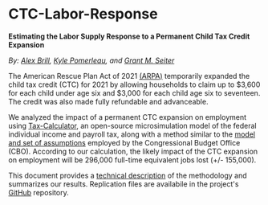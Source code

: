 # CTC-Labor-Response

**Estimating the Labor Supply Response to a Permanent Child Tax Credit Expansion**

*By: [Alex Brill](https://www.aei.org/profile/alex-brill/), [Kyle Pomerleau](https://www.aei.org/profile/kyle-pomerleau/), and [Grant M. Seiter](https://grantseiter.com)*

The American Rescue Plan Act of 2021 [(ARPA)](https://www.congress.gov/bill/117th-congress/house-bill/1319/text) temporarily expanded the child tax credit (CTC) for 2021 by allowing households to claim up to \$3,600 for each child under age six and \$3,000 for each child age six to seventeen. The credit was also made fully refundable and advanceable. 

We analyzed the impact of a permanent CTC expansion on employment using [Tax-Calculator](https://github.com/PSLmodels/Tax-Calculator), an open-source microsimulation model of the federal individual income and payroll tax, along with a method similar to the [model and set of assumptions](https://www.cbo.gov/publication/43674) employed by the Congressional Budget Office (CBO). According to our calculation, the likely impact of the CTC expansion on employment will be 296,000 full-time equivalent jobs lost (+/- 155,000).

This document provides a [technical description](/content) of the methodology and summarizes our results. Replication files are availabile in the project's [GitHub](https://github.com/grantseiter/CTC-Labor-Response) repository.
